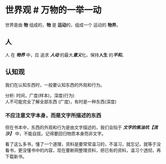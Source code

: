 # 世界观 #  万物的一举一动

世界是由 **物** 组成的，**物** 是 **运动**的，组成一个 运动的 **物界**。

## 人 ##
人 在 ***物界*** 中，应 追求 ***人动*** 的最大***意义***化，保持**人生** 的***平和***。 

## 认知观
我们在认知东西时，一般要认知东西的外观和行为。

分析: 时间，广度(样本)，深度(行为)  
人不可能完全了解全部东西 (广度)，有时是一种东西(深度)
### 不应注意文字本身，而是文字所描述的东西
但在书本中，东西的外观和行为是由文字描述的，我们会陷于 ***文字的焦油坑【流沙】*** 中，不能自拔。记得要回归物质本身而非文字。

看了这么多书，懂了一个道理，资料是要常常温习的，不温习，就忘记，就等于没看书，更没懂书中的内容，现在要断网整理资料，把已有的资料，温习个透彻，再下载新书。
